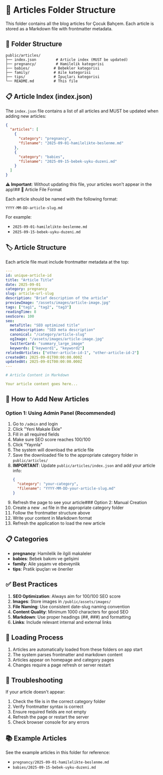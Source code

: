 # 📁 Articles Folder Structure

This folder contains all the blog articles for Çocuk Bahçem. Each article is stored as a Markdown file with frontmatter metadata.

## 📂 Folder Structure

```
public/articles/
├── index.json         # Article index (MUST be updated)
├── pregnancy/         # Hamilelik kategorisi
├── babies/           # Bebekler kategorisi
├── family/           # Aile kategorisi
├── tips/             # İpuçları kategorisi
└── README.md         # This file
```

## 📋 Article Index (index.json)

The `index.json` file contains a list of all articles and MUST be updated when adding new articles:

```json
{
  "articles": [
    {
      "category": "pregnancy",
      "filename": "2025-09-01-hamilelikte-beslenme.md"
    },
    {
      "category": "babies",
      "filename": "2025-09-15-bebek-uyku-duzeni.md"
    }
  ]
}
```

**⚠️ Important**: Without updating this file, your articles won't appear in the app!## 📝 Article File Format

Each article should be named with the following format:
```
YYYY-MM-DD-article-slug.md
```

For example:
- `2025-09-01-hamilelikte-beslenme.md`
- `2025-09-15-bebek-uyku-duzeni.md`

## 🏷️ Article Structure

Each article file must include frontmatter metadata at the top:

```yaml
---
id: unique-article-id
title: "Article Title"
date: 2025-09-01
category: pregnancy
slug: article-url-slug
description: "Brief description of the article"
previewImage: "/assets/images/article-image.jpg"
tags: ["tag1", "tag2", "tag3"]
readingTime: 8
seoScore: 100
seo:
  metaTitle: "SEO optimized title"
  metaDescription: "SEO meta description"
  canonical: "/category/article-slug"
  ogImage: "/assets/images/article-image.jpg"
  twitterCard: "summary_large_image"
  keywords: ["keyword1", "keyword2"]
relatedArticles: ["other-article-id-1", "other-article-id-2"]
createdAt: 2025-09-01T00:00:00.000Z
updatedAt: 2025-09-01T00:00:00.000Z
---

# Article Content in Markdown

Your article content goes here...
```

## 🚀 How to Add New Articles

### Option 1: Using Admin Panel (Recommended)
1. Go to `/admin` and login
2. Click "Yeni Makale Ekle"
3. Fill in all required fields
4. Make sure SEO score reaches 100/100
5. Click "Yayınla"
6. The system will download the article file
7. Save the downloaded file to the appropriate category folder in `public/articles/`
8. **IMPORTANT**: Update `public/articles/index.json` and add your article info:
   ```json
   {
     "category": "your-category",
     "filename": "YYYY-MM-DD-your-article-slug.md"
   }
   ```
9. Refresh the page to see your article### Option 2: Manual Creation
1. Create a new `.md` file in the appropriate category folder
2. Follow the frontmatter structure above
3. Write your content in Markdown format
4. Refresh the application to load the new article

## 📋 Categories

- **pregnancy**: Hamilelik ile ilgili makaleler
- **babies**: Bebek bakımı ve gelişimi
- **family**: Aile yaşamı ve ebeveynlik
- **tips**: Pratik ipuçları ve öneriler

## ✅ Best Practices

1. **SEO Optimization**: Always aim for 100/100 SEO score
2. **Images**: Store images in `/public/assets/images/`
3. **File Naming**: Use consistent date-slug naming convention
4. **Content Quality**: Minimum 1000 characters for good SEO
5. **Markdown**: Use proper headings (##, ###) and formatting
6. **Links**: Include relevant internal and external links

## 🔄 Loading Process

1. Articles are automatically loaded from these folders on app start
2. The system parses frontmatter and markdown content
3. Articles appear on homepage and category pages
4. Changes require a page refresh or server restart

## 🐛 Troubleshooting

If your article doesn't appear:
1. Check the file is in the correct category folder
2. Verify frontmatter syntax is correct
3. Ensure required fields are not empty
4. Refresh the page or restart the server
5. Check browser console for any errors

## 📚 Example Articles

See the example articles in this folder for reference:
- `pregnancy/2025-09-01-hamilelikte-beslenme.md`
- `babies/2025-09-15-bebek-uyku-duzeni.md`